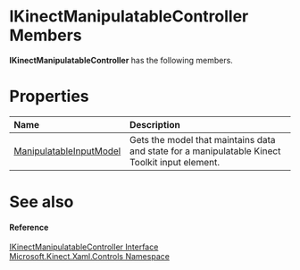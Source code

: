 IKinectManipulatableController Members  
======================================  

**IKinectManipulatableController** has the following members.  

<span id="publicpropertiesSection"></span>

Properties  
==========  

<table>
<colgroup>
<col width="30%" />
<col width="60%" />
</colgroup>
<thead>
<tr class="header">
<th align="left">Name</th>
<th align="left">Description</th>
</tr>
</thead>
<tbody>
<tr class="odd">
<td align="left"><a href="Properties/ManipulatableInputModel.md">ManipulatableInputModel</a></td>
<td align="left">Gets the model that maintains data and state for a manipulatable Kinect Toolkit input element.</td>
</tr>
</tbody>
</table>

<span id="ID4EK"></span>

See also  
========  

<span id="ID4EM"></span>
#### Reference  

[IKinectManipulatableController Interface](../IKinectManipulatableContro.md)  
 [Microsoft.Kinect.Xaml.Controls Namespace](../../Kinect.Xaml.Controls.md)  



<!--Please do not edit the data in the comment block below.-->
<!--
TOCTitle : IKinectManipulatableController Members
RLTitle : IKinectManipulatableController Members
KeywordF : Microsoft.Kinect.Xaml.Controls.IKinectManipulatableController
KeywordF : IKinectManipulatableController
KeywordK : IKinectManipulatableController interface
KeywordK : IKinectManipulatableController interface, all members
KeywordK : Microsoft.Kinect.Xaml.Controls.IKinectManipulatableController interface
HelpPriority : 1
KeywordA : AllMembers.T:Microsoft.Kinect.Xaml.Controls.IKinectManipulatableController
AssetID : AllMembers.T:Microsoft.Kinect.Xaml.Controls.IKinectManipulatableController
Locale : en-us
CommunityContent : 1
TargetOS : Windows
TopicType : kbSyntax
DocSet : K4Wv2
ProjType : K4Wv2Proj
Technology : Kinect for Windows
Product : Kinect for Windows SDK v2
productversion : 20
-->
